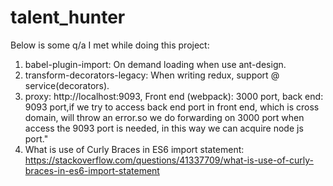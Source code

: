# talent_hunter


Below is some q/a I met while doing this project:

1. babel-plugin-import: On demand loading when use ant-design.
2. transform-decorators-legacy: When writing redux, support @ service(decorators).
3. proxy: http://localhost:9093, Front end (webpack): 3000 port, back end: 9093 port,if we try to access back end port in front end, which is cross domain, will throw an error.so we do forwarding on
3000 port when access the 9093 port is needed, in this way we can acquire node js port."
4. What is use of Curly Braces in ES6 import statement: https://stackoverflow.com/questions/41337709/what-is-use-of-curly-braces-in-es6-import-statement
